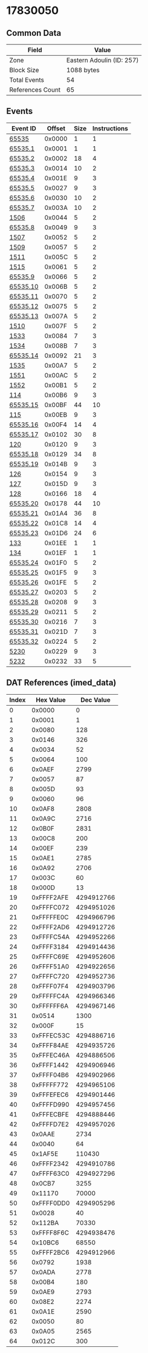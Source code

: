 # 17830050

## Common Data

| Field            | Value                     |
|------------------|---------------------------|
| Zone             | Eastern Adoulin (ID: 257) |
| Block Size       | 1088 bytes                |
| Total Events     | 54                        |
| References Count | 65                        |

## Events

| Event ID                  | Offset   |   Size |   Instructions |
|---------------------------|----------|--------|----------------|
| [65535](./65535.md)       | 0x0000   |      1 |              1 |
| [65535.1](./65535.1.md)   | 0x0001   |      1 |              1 |
| [65535.2](./65535.2.md)   | 0x0002   |     18 |              4 |
| [65535.3](./65535.3.md)   | 0x0014   |     10 |              2 |
| [65535.4](./65535.4.md)   | 0x001E   |      9 |              3 |
| [65535.5](./65535.5.md)   | 0x0027   |      9 |              3 |
| [65535.6](./65535.6.md)   | 0x0030   |     10 |              2 |
| [65535.7](./65535.7.md)   | 0x003A   |     10 |              2 |
| [1506](./1506.md)         | 0x0044   |      5 |              2 |
| [65535.8](./65535.8.md)   | 0x0049   |      9 |              3 |
| [1507](./1507.md)         | 0x0052   |      5 |              2 |
| [1509](./1509.md)         | 0x0057   |      5 |              2 |
| [1511](./1511.md)         | 0x005C   |      5 |              2 |
| [1515](./1515.md)         | 0x0061   |      5 |              2 |
| [65535.9](./65535.9.md)   | 0x0066   |      5 |              2 |
| [65535.10](./65535.10.md) | 0x006B   |      5 |              2 |
| [65535.11](./65535.11.md) | 0x0070   |      5 |              2 |
| [65535.12](./65535.12.md) | 0x0075   |      5 |              2 |
| [65535.13](./65535.13.md) | 0x007A   |      5 |              2 |
| [1510](./1510.md)         | 0x007F   |      5 |              2 |
| [1533](./1533.md)         | 0x0084   |      7 |              3 |
| [1534](./1534.md)         | 0x008B   |      7 |              3 |
| [65535.14](./65535.14.md) | 0x0092   |     21 |              3 |
| [1535](./1535.md)         | 0x00A7   |      5 |              2 |
| [1551](./1551.md)         | 0x00AC   |      5 |              2 |
| [1552](./1552.md)         | 0x00B1   |      5 |              2 |
| [114](./114.md)           | 0x00B6   |      9 |              3 |
| [65535.15](./65535.15.md) | 0x00BF   |     44 |             10 |
| [115](./115.md)           | 0x00EB   |      9 |              3 |
| [65535.16](./65535.16.md) | 0x00F4   |     14 |              4 |
| [65535.17](./65535.17.md) | 0x0102   |     30 |              8 |
| [120](./120.md)           | 0x0120   |      9 |              3 |
| [65535.18](./65535.18.md) | 0x0129   |     34 |              8 |
| [65535.19](./65535.19.md) | 0x014B   |      9 |              3 |
| [126](./126.md)           | 0x0154   |      9 |              3 |
| [127](./127.md)           | 0x015D   |      9 |              3 |
| [128](./128.md)           | 0x0166   |     18 |              4 |
| [65535.20](./65535.20.md) | 0x0178   |     44 |             10 |
| [65535.21](./65535.21.md) | 0x01A4   |     36 |              8 |
| [65535.22](./65535.22.md) | 0x01C8   |     14 |              4 |
| [65535.23](./65535.23.md) | 0x01D6   |     24 |              6 |
| [133](./133.md)           | 0x01EE   |      1 |              1 |
| [134](./134.md)           | 0x01EF   |      1 |              1 |
| [65535.24](./65535.24.md) | 0x01F0   |      5 |              2 |
| [65535.25](./65535.25.md) | 0x01F5   |      9 |              3 |
| [65535.26](./65535.26.md) | 0x01FE   |      5 |              2 |
| [65535.27](./65535.27.md) | 0x0203   |      5 |              2 |
| [65535.28](./65535.28.md) | 0x0208   |      9 |              3 |
| [65535.29](./65535.29.md) | 0x0211   |      5 |              2 |
| [65535.30](./65535.30.md) | 0x0216   |      7 |              3 |
| [65535.31](./65535.31.md) | 0x021D   |      7 |              3 |
| [65535.32](./65535.32.md) | 0x0224   |      5 |              2 |
| [5230](./5230.md)         | 0x0229   |      9 |              3 |
| [5232](./5232.md)         | 0x0232   |     33 |              5 |

## DAT References (imed_data)

|   Index | Hex Value   |   Dec Value |
|---------|-------------|-------------|
|       0 | 0x0000      |           0 |
|       1 | 0x0001      |           1 |
|       2 | 0x0080      |         128 |
|       3 | 0x0146      |         326 |
|       4 | 0x0034      |          52 |
|       5 | 0x0064      |         100 |
|       6 | 0x0AEF      |        2799 |
|       7 | 0x0057      |          87 |
|       8 | 0x005D      |          93 |
|       9 | 0x0060      |          96 |
|      10 | 0x0AF8      |        2808 |
|      11 | 0x0A9C      |        2716 |
|      12 | 0x0B0F      |        2831 |
|      13 | 0x00C8      |         200 |
|      14 | 0x00EF      |         239 |
|      15 | 0x0AE1      |        2785 |
|      16 | 0x0A92      |        2706 |
|      17 | 0x003C      |          60 |
|      18 | 0x000D      |          13 |
|      19 | 0xFFFF2AFE  |  4294912766 |
|      20 | 0xFFFFC072  |  4294951026 |
|      21 | 0xFFFFFE0C  |  4294966796 |
|      22 | 0xFFFF2AD6  |  4294912726 |
|      23 | 0xFFFFC54A  |  4294952266 |
|      24 | 0xFFFF3184  |  4294914436 |
|      25 | 0xFFFFC69E  |  4294952606 |
|      26 | 0xFFFF51A0  |  4294922656 |
|      27 | 0xFFFFC720  |  4294952736 |
|      28 | 0xFFFF07F4  |  4294903796 |
|      29 | 0xFFFFFC4A  |  4294966346 |
|      30 | 0xFFFFFF6A  |  4294967146 |
|      31 | 0x0514      |        1300 |
|      32 | 0x000F      |          15 |
|      33 | 0xFFFEC53C  |  4294886716 |
|      34 | 0xFFFF84AE  |  4294935726 |
|      35 | 0xFFFEC46A  |  4294886506 |
|      36 | 0xFFFF1442  |  4294906946 |
|      37 | 0xFFFF04B6  |  4294902966 |
|      38 | 0xFFFFF772  |  4294965106 |
|      39 | 0xFFFEFEC6  |  4294901446 |
|      40 | 0xFFFFD990  |  4294957456 |
|      41 | 0xFFFECBFE  |  4294888446 |
|      42 | 0xFFFFD7E2  |  4294957026 |
|      43 | 0x0AAE      |        2734 |
|      44 | 0x0040      |          64 |
|      45 | 0x1AF5E     |      110430 |
|      46 | 0xFFFF2342  |  4294910786 |
|      47 | 0xFFFF63C0  |  4294927296 |
|      48 | 0x0CB7      |        3255 |
|      49 | 0x11170     |       70000 |
|      50 | 0xFFFF0DD0  |  4294905296 |
|      51 | 0x0028      |          40 |
|      52 | 0x112BA     |       70330 |
|      53 | 0xFFFF8F6C  |  4294938476 |
|      54 | 0x10BC6     |       68550 |
|      55 | 0xFFFF2BC6  |  4294912966 |
|      56 | 0x0792      |        1938 |
|      57 | 0x0ADA      |        2778 |
|      58 | 0x00B4      |         180 |
|      59 | 0x0AE9      |        2793 |
|      60 | 0x08E2      |        2274 |
|      61 | 0x0A1E      |        2590 |
|      62 | 0x0050      |          80 |
|      63 | 0x0A05      |        2565 |
|      64 | 0x012C      |         300 |
